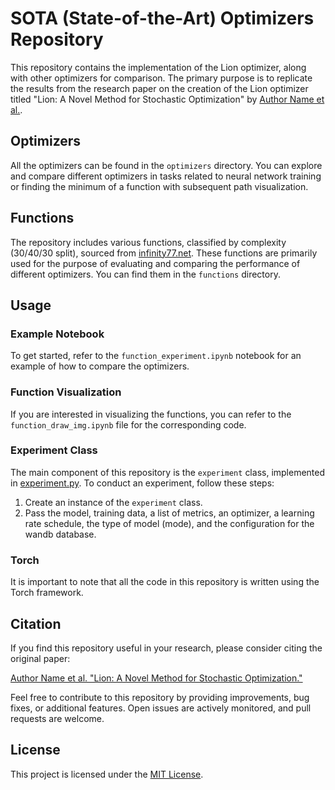 # SOTA (State-of-the-Art) Optimizers Repository

This repository contains the implementation of the Lion optimizer, along with other optimizers for comparison. The primary purpose is to replicate the results from the research paper on the creation of the Lion optimizer titled "Lion: A Novel Method for Stochastic Optimization" by [Author Name et al.](https://arxiv.org/pdf/2302.06675v4.pdf).

## Optimizers
All the optimizers can be found in the `optimizers` directory. You can explore and compare different optimizers in tasks related to neural network training or finding the minimum of a function with subsequent path visualization.

## Functions
The repository includes various functions, classified by complexity (30/40/30 split), sourced from [infinity77.net](https://infinity77.net/global_optimization/test_functions.html#test-functions-index). These functions are primarily used for the purpose of evaluating and comparing the performance of different optimizers. You can find them in the `functions` directory.

## Usage

### Example Notebook
To get started, refer to the `function_experiment.ipynb` notebook for an example of how to compare the optimizers.

### Function Visualization
If you are interested in visualizing the functions, you can refer to the `function_draw_img.ipynb` file for the corresponding code.

### Experiment Class
The main component of this repository is the `experiment` class, implemented in [experiment.py](https://github.com/Alex-Andrv/sota/blob/main/experiment/experiment.py). To conduct an experiment, follow these steps:

1. Create an instance of the `experiment` class.
2. Pass the model, training data, a list of metrics, an optimizer, a learning rate schedule, the type of model (mode), and the configuration for the wandb database.

### Torch
It is important to note that all the code in this repository is written using the Torch framework.

## Citation
If you find this repository useful in your research, please consider citing the original paper:

[Author Name et al. "Lion: A Novel Method for Stochastic Optimization."](https://arxiv.org/pdf/2302.06675v4.pdf)

Feel free to contribute to this repository by providing improvements, bug fixes, or additional features. Open issues are actively monitored, and pull requests are welcome.

## License
This project is licensed under the [MIT License](https://github.com/Alex-Andrv/sota/blob/main/LICENSE).
